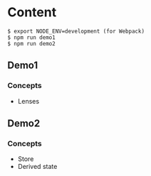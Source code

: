 # Content

```
$ export NODE_ENV=development (for Webpack)
$ npm run demo1
$ npm run demo2
```

## Demo1

### Concepts

* Lenses

## Demo2

### Concepts

* Store
* Derived state
